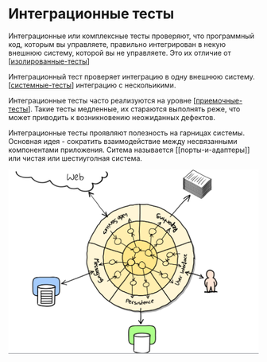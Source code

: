 # Интеграционные тесты

Интеграционные или комплексные тесты проверяют, что программный код, которым вы управляете, правильно интегрирован в некую внешнюю систему, которой вы не управляете. Это их отличие от [[изолированные-тесты]]

Интеграционный тест проверяет интеграцию в одну внешнюю систему. [[системные-тесты]] интеграцию с нескольикими.

Интеграционные тесты часто реализуются на уровне [[приемочные-тесты]]. Такие тесты медленные, их стараются выполнять реже, что может приводить к возникновению неожиданных дефектов.

Интеграционные тесты проявляют полезность на гарницах системы. Основная идея - сократить взаимодействие между несвязанными компонентами приложения. Ситема называется [[порты-и-адаптеры]] или чистая или шестиуголная система.

![img](../attachments/2021-03-29-19-53-15.png)

[//begin]: # "Autogenerated link references for markdown compatibility"
[изолированные-тесты]: изолированные-тесты "Изолированные тесты"
[системные-тесты]: системные-тесты "системные-тесты"
[приемочные-тесты]: приемочные-тесты "приемочные тесты"
[//end]: # "Autogenerated link references"